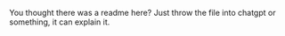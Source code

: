 You thought there was a readme here? Just throw the file into chatgpt or something, it can explain it.
